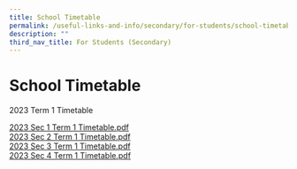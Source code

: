 ```yaml
---
title: School Timetable
permalink: /useful-links-and-info/secondary/for-students/school-timetable/
description: ""
third_nav_title: For Students (Secondary)
---
```

# School Timetable


2023 Term 1 Timetable


[2023 Sec 1 Term 1 Timetable.pdf](/files/Useful%20Links%20and%20Info/Secondary/2023%20Sec%201%20timetable%20SEM%201.pdf)<br>
[2023 Sec 2 Term 1 Timetable.pdf](/files/Useful%20Links%20and%20Info/Secondary/2023%20Sec%202%20timetable%20SEM%201.pdf)<br>
[2023 Sec 3 Term 1 Timetable.pdf](/files/Useful%20Links%20and%20Info/Secondary/2023%20Sec%203%20timetable%20SEM%201.pdf)<br>
[2023 Sec 4 Term 1 Timetable.pdf](/files/Useful%20Links%20and%20Info/Secondary/2023%20Sec%204%20timetable%20SEM%201.pdf)